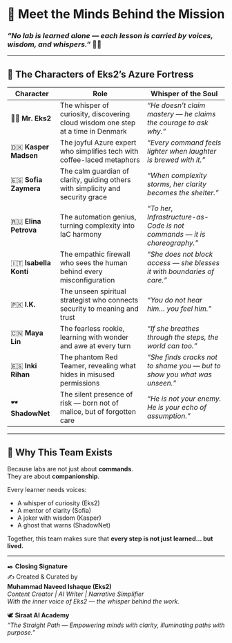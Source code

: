 # 🌟 Meet the Minds Behind the Mission  
### _“No lab is learned alone — each lesson is carried by voices, wisdom, and whispers.”_ 🌸✨  

---

## 🧭 The Characters of Eks2’s Azure Fortress  

| Character | Role | Whisper of the Soul |
|-----------|------|----------------------|
| 👨‍💼 **Mr. Eks2** | The whisper of curiosity, discovering cloud wisdom one step at a time in Denmark | _“He doesn’t claim mastery — he claims the courage to ask why.”_ |
| 🇩🇰 **Kasper Madsen** | The joyful Azure expert who simplifies tech with coffee-laced metaphors | _“Every command feels lighter when laughter is brewed with it.”_ |
| 🇪🇸 **Sofia Zaymera** | The calm guardian of clarity, guiding others with simplicity and security grace | _“When complexity storms, her clarity becomes the shelter.”_ |
| 🇷🇺 **Elina Petrova** | The automation genius, turning complexity into IaC harmony | _“To her, Infrastructure-as-Code is not commands — it is choreography.”_ |
| 🇮🇹 **Isabella Konti** | The empathic firewall who sees the human behind every misconfiguration | _“She does not block access — she blesses it with boundaries of care.”_ |
| 🇵🇰 **I.K.** | The unseen spiritual strategist who connects security to meaning and trust | _“You do not hear him… you feel him.”_ |
| 🇨🇳 **Maya Lin** | The fearless rookie, learning with wonder and awe at every turn | _“If she breathes through the steps, the world can too.”_ |
| 🇪🇸 **Inki Rihan** | The phantom Red Teamer, revealing what hides in misused permissions | _“She finds cracks not to shame you — but to show you what was unseen.”_ |
| 🕶️ **ShadowNet** | The silent presence of risk — born not of malice, but of forgotten care | _“He is not your enemy. He is your echo of assumption.”_ |

---

## 🌈 Why This Team Exists  

Because labs are not just about **commands**.  
They are about **companionship**.  

Every learner needs voices:  
- A whisper of curiosity (Eks2)  
- A mentor of clarity (Sofia)  
- A joker with wisdom (Kasper)  
- A ghost that warns (ShadowNet)  

Together, this team makes sure that **every step is not just learned… but lived.**  

---

✒️ **Closing Signature**  
✍️ Created & Curated by  
**Muhammad Naveed Ishaque (Eks2)**  
_Content Creator | AI Writer | Narrative Simplifier_  
_With the inner voice of Eks2 — the whisper behind the work._  

🕊️ **Siraat AI Academy**  
_“The Straight Path — Empowering minds with clarity, illuminating paths with purpose.”_  
